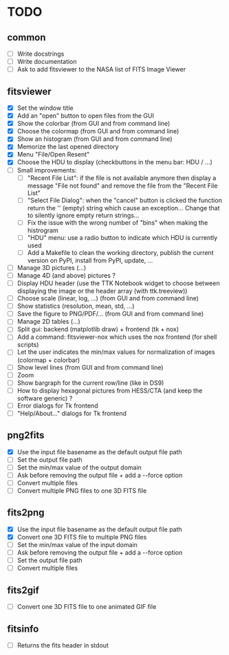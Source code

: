 # TODO

## common

- [ ] Write docstrings
- [ ] Write documentation
- [ ] Ask to add fitsviewer to the NASA list of FITS Image Viewer

## fitsviewer

- [x] Set the window title
- [x] Add an "open" button to open files from the GUI
- [x] Show the colorbar (from GUI and from command line)
- [x] Choose the colormap (from GUI and from command line)
- [x] Show an histogram (from GUI and from command line)
- [x] Memorize the last opened directory
- [x] Menu "File/Open Resent"
- [x] Choose the HDU to display (checkbuttons in the menu bar: HDU / ...)
- [ ] Small improvements:
    - [ ] "Recent File List": if the file is not available anymore then display a message "File not found" and remove the file from the "Recent File List"
    - [ ] "Select File Dialog": when the "cancel" button is clicked the function return the '' (empty) string which cause an exception... Change that to silently ignore empty return strings...
    - [ ] Fix the issue with the wrong number of "bins" when making the histrogram
    - [ ] "HDU" menu: use a radio button to indicate which HDU is currently used
    - [ ] Add a Makefile to clean the working directory, publish the current version on PyPI, install from PyPI, update, ...
- [ ] Manage 3D pictures (...)
- [ ] Manage 4D (and above) pictures ?
- [ ] Display HDU header (use the TTK Notebook widget to choose between displaying the image or the header array (with ttk.treeview))
- [ ] Choose scale (linear, log, ...) (from GUI and from command line)
- [ ] Show statistics (resolution, mean, std, ...)
- [ ] Save the figure to PNG/PDF/... (from GUI and from command line)
- [ ] Manage 2D tables (...)
- [ ] Split gui: backend (matplotlib draw) + frontend (tk + nox)
- [ ] Add a command: fitsviewer-nox which uses the nox frontend (for shell scripts)
- [ ] Let the user indicates the min/max values for normalization of images (colormap + colorbar)
- [ ] Show level lines (from GUI and from command line)
- [ ] Zoom
- [ ] Show bargraph for the current row/line (like in DS9)
- [ ] How to display hexagonal pictures from HESS/CTA (and keep the software generic) ?
- [ ] Error dialogs for Tk frontend
- [ ] "Help/About..." dialogs for Tk frontend

## png2fits

- [x] Use the input file basename as the default output file path
- [ ] Set the output file path
- [ ] Set the min/max value of the output domain
- [ ] Ask before removing the output file + add a --force option
- [ ] Convert multiple files
- [ ] Convert multiple PNG files to one 3D FITS file

## fits2png

- [x] Use the input file basename as the default output file path
- [x] Convert one 3D FITS file to multiple PNG files
- [ ] Set the min/max value of the input domain
- [ ] Ask before removing the output file + add a --force option
- [ ] Set the output file path
- [ ] Convert multiple files

## fits2gif

- [ ] Convert one 3D FITS file to one animated GIF file

## fitsinfo

- [ ] Returns the fits header in stdout
